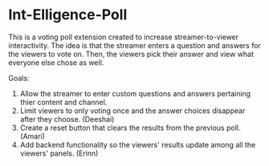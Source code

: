 # Int-Elligence-Poll

This is a voting poll extension created to increase streamer-to-viewer interactivity. The idea is that the streamer enters a question and answers for the viewers to vote on. Then, the viewers pick their answer and view what everyone else chose as well.

Goals:
  1) Allow the streamer to enter custom questions and answers pertaining thier content and channel.
  2) Limit viewers to only voting once and the answer choices disappear after they choose. (Deeshai)
  3) Create a reset button that clears the results from the previous poll. (Amari)
  4) Add backend functionality so the viewers' results update among all the viewers' panels. (Erinn)
